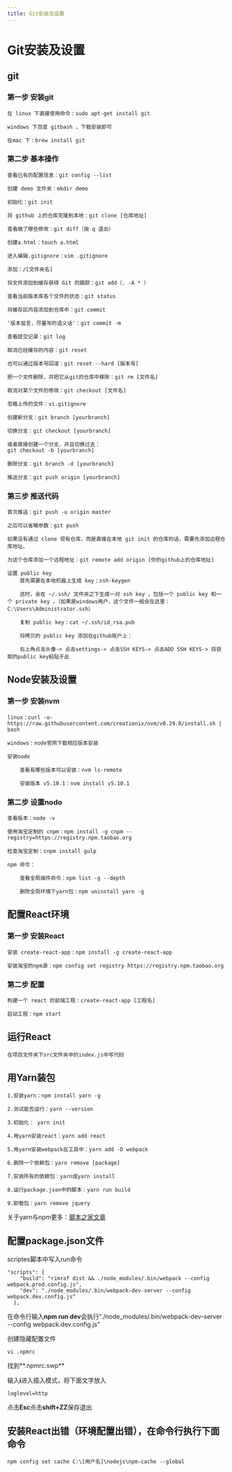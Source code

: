 ```yaml
---
title: Git安装及设置
---
```

<!-- toc -->
# Git安装及设置

## git
### 第一步 安装git

	在 linux 下直接使用命令：sudo apt-get install git  

	windows 下百度 gitbash ，下载安装即可  

	在mac 下：brew install git

### 第二步 基本操作

	查看已有的配置信息：git config --list  

	创建 demo 文件夹：mkdir demo  

	初始化：git init

	将 github 上的仓库克隆到本地：git clone [仓库地址]  

	查看做了哪些修改：git diff（按 q 退出）

	创建a.html：touch a.html  

	进入编辑.gitignore：vim .gitignore

	添加：/[文件夹名]

	将文件添加到缓存获得 Git 的跟踪：git add（. -A * ）

	查看当前版本库各个文件的状态：git status

	将缓存区内容添加到仓库中：git commit

	'版本留言，尽量写的语义话'：git commit -m

	查看提交记录：git log

	取消已经缓存的内容：git reset

	也可以通过版本号回滚：git reset --hard [版本号]

 	把一个文件删除，并把它从git的仓库中移除：git rm [文件名]

	取消对某个文件的修改：git checkout [文件名]

	忽略上传的文件：vi.gitignore

	创建新分支：git branch [yourbranch]

	切换分支：git checkout [yourbranch]

	或者直接创建一个分支，并且切换过去：
	git checkout -b [yourbranch]

	删除分支：git branch -d [yourbranch]

	推送分支：git push origin [yourbranch]

### 第三步 推送代码

	首次推送：git push -u origin master  

	之后可以省略参数：git push

	如果没有通过 clone 现有仓库，而是直接在本地 git init 的仓库的话，需要先添加远程仓库地址。

	为这个仓库添加一个远程地址：git remote add origin [你的github上的仓库地址]

	设置 public key
		首先需要在本地机器上生成 key：ssh-keygen  

		这时，会在 ~/.ssh/ 文件夹之下生成一对 ssh key ，包括一个 public key 和一个 private key 。（如果是windows用户，这个文件一般会在这里：C:\Users\Administrator.ssh）

		复制 public key：cat ~/.ssh/id_rsa.pub  

		将拷贝的 public key 添加在github账户上：

		右上角点击头像-> 点击settings-> 点击SSH KEYS-> 点击ADD SSH KEYS-> 将获取的public key粘贴于此

## Node安装及设置  

### 第一步 安装nvm

	linux：curl -o- https://raw.githubusercontent.com/creationix/nvm/v0.29.0/install.sh | bash  

	windows：node官网下载相应版本安装

	安装node  

		查看有哪些版本可以安装：nvm ls-remote  

		安装版本 v5.10.1：nvm install v5.10.1

### 第二步 设置nodo

	查看版本：node -v

	使用淘宝定制的 cnpm：npm install -g cnpm --registry=https://registry.npm.taobao.org

	检查淘宝定制：cnpm install gulp  

	npm 命令：

		查看全局插件命令：npm list -g --depth

		删除全局环境下yarn包：npm uninstall yarn -g

## 配置React环境  

### 第一步 安装React  

	安装 create-react-app：npm install -g create-react-app  

	安装淘宝的npm源：npm config set registry https://registry.npm.taobao.org  

### 第二步 配置  

	构建一个 react 的前端工程：create-react-app [工程名]  

	启动工程：npm start

## 运行React

	在项目文件夹下src文件夹中的index.js中写代码

## 用Yarn装包  

	1.安装yarn：npm install yarn -g  

	2.测试能否运行：yarn --version  

	3.初始化： yarn init  

	4.用yarn安装react：yarn add react  

	5.用yarn安装webpack在工具中：yarn add -D webpack  

	6.删除一个依赖包：yarn remove [package]  

	7.安装所有的依赖包：yarn或yarn install  

	8.运行package.json中的脚本：yarn run build  

	9.卸载包：yarn remove jquery

关于yarn与npm更多：[脚本之家文章](http://www.jb51.net/article/95199.htm)

## 配置package.json文件

scriptes脚本中写入run命令
```
"scripts": {
    "build": "rimraf dist && ./node_modules/.bin/webpack --config webpack.prod.config.js",
    "dev": "./node_modules/.bin/webpack-dev-server --config webpack.dev.config.js"
  },
```
在命令行输入**npm run dev**会执行"./node_modules/.bin/webpack-dev-server --config webpack.dev.config.js"

创建隐藏配置文件

```
vi .npmrc
```

找到**.npmrc.swp**

输入**i**进入插入模式，将下面文字放入

```
loglevel=http
```

点击**Esc**点击**shift+ZZ**保存退出

## 安装React出错（环境配置出错），在命令行执行下面命令

```
npm config set cache C:\[用户名]\nodejs\npm-cache --global
```
